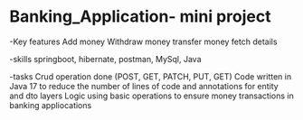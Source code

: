# Banking_Application- mini project
-Key features
Add money
Withdraw money
transfer money
fetch details

-skills
springboot, hibernate, postman, MySql, Java  

-tasks
Crud operation done (POST, GET, PATCH, PUT, GET)
Code written in Java 17 to reduce the number of lines of code and annotations for entity and dto layers
Logic using basic operations to ensure money transactions in banking appliocations
